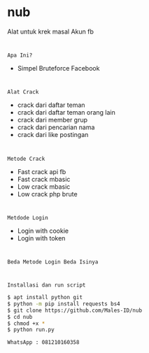 # nub
Alat untuk krek masal Akun fb
#
`Apa Ini?`
* Simpel Bruteforce Facebook
#
`Alat Crack`
* crack dari daftar teman
* crack dari daftar teman orang lain
* crack dari member grup
* crack dari pencarian nama
* crack dari like postingan
#
`Metode Crack`
* Fast crack api fb
* Fast crack mbasic
* Low crack mbasic
* Low crack php brute
#
`Metdode Login`
* Login with cookie
* Login with token
#
`Beda Metode Login Beda Isinya`
#
`Installasi dan run script`
````bash
$ apt install python git
$ python -m pip install requests bs4
$ git clone https://github.com/Males-ID/nub
$ cd nub
$ chmod +x *
$ python run.py
````
`WhatsApp : 081210160358`


